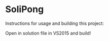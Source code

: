 # SoliPong


Instructions for usage and building this project:

Open in solution file in VS2015 and build!
